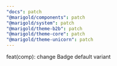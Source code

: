 ```yaml
---
"docs": patch
"@marigold/components": patch
"@marigold/system": patch
"@marigold/theme-b2b": patch
"@marigold/theme-core": patch
"@marigold/theme-unicorn": patch
---
```


feat(comp): change Badge default variant
